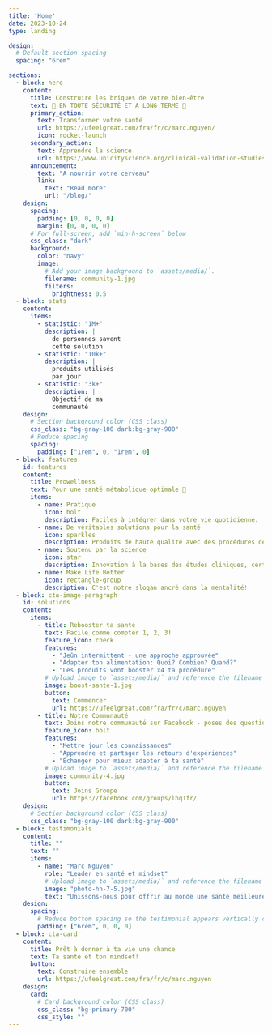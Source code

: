 ```yaml
---
title: 'Home'
date: 2023-10-24
type: landing

design:
  # Default section spacing
  spacing: "6rem"

sections:
  - block: hero
    content:
      title: Construire les briques de votre bien-être
      text: 🧱 EN TOUTE SÉCURITÉ ET A LONG TERME 🧱
      primary_action:
        text: Transformer votre santé
        url: https://ufeelgreat.com/fra/fr/c/marc.nguyen/
        icon: rocket-launch
      secondary_action:
        text: Apprendre la science
        url: https://www.unicityscience.org/clinical-validation-studies/?lang=fr
      announcement:
        text: "A nourrir votre cerveau"
        link:
          text: "Read more"
          url: "/blog/"
    design:
      spacing:
        padding: [0, 0, 0, 0]
        margin: [0, 0, 0, 0]
      # For full-screen, add `min-h-screen` below
      css_class: "dark"
      background:
        color: "navy"
        image:
          # Add your image background to `assets/media/`.
          filename: community-1.jpg
          filters:
            brightness: 0.5
  - block: stats
    content:
      items:
        - statistic: "1M+"
          description: |
            de personnes savent 
            cette solution
        - statistic: "10k+"
          description: |
            produits utilisés
            par jour
        - statistic: "3k+"
          description: |
            Objectif de ma  
            communauté
    design:
      # Section background color (CSS class)
      css_class: "bg-gray-100 dark:bg-gray-900"
      # Reduce spacing
      spacing:
        padding: ["1rem", 0, "1rem", 0]
  - block: features
    id: features
    content:
      title: Prowellness
      text: Pour une santé métabolique optimale 🧱
      items:
        - name: Pratique
          icon: bolt
          description: Faciles à intégrer dans votre vie quotidienne.
        - name: De véritables solutions pour la santé
          icon: sparkles
          description: Produits de haute qualité avec des procédures de fabrication brevetées!
        - name: Soutenu par la science
          icon: star
          description: Innovation à la bases des études cliniques, certifications fiables, brevets internationaux
        - name: Make Life Better
          icon: rectangle-group
          description: C'est notre slogan ancré dans la mentalité!
  - block: cta-image-paragraph
    id: solutions
    content:
      items:
        - title: Rebooster ta santé
          text: Facile comme compter 1, 2, 3!
          feature_icon: check
          features:
            - "Jeûn intermittent - une approche approuvée"
            - "Adapter ton alimentation: Quoi? Combien? Quand?"
            - "Les produits vont booster x4 ta procédure"
          # Upload image to `assets/media/` and reference the filename here
          image: boost-sante-1.jpg
          button:
            text: Commencer
            url: https://ufeelgreat.com/fra/fr/c/marc.nguyen
        - title: Notre Communauté
          text: Joins notre communauté sur Facebook - poses des questions pour adapter à ta santé
          feature_icon: bolt
          features:
            - "Mettre jour les connaissances"
            - "Apprendre et partager les retours d'expériences"
            - "Échanger pour mieux adapter à ta santé"
          # Upload image to `assets/media/` and reference the filename here
          image: community-4.jpg
          button:
            text: Joins Groupe
            url: https://facebook.com/groups/lhq1fr/
    design:
      # Section background color (CSS class)
      css_class: "bg-gray-100 dark:bg-gray-900"
  - block: testimonials
    content:
      title: ""
      text: ""
      items:
        - name: "Marc Nguyen"
          role: "Leader en santé et mindset"
          # Upload image to `assets/media/` and reference the filename here
          image: "photo-hh-7-5.jpg"
          text: "Unissons-nous pour offrir au monde une santé meilleure, libérer les potentiels cachés et insuffler un sens profond à chaque vie!"
    design:
      spacing:
        # Reduce bottom spacing so the testimonial appears vertically centered between sections
        padding: ["6rem", 0, 0, 0]
  - block: cta-card
    content:
      title: Prêt à donner à ta vie une chance
      text: Ta santé et ton mindset!
      button:
        text: Construire ensemble
        url: https://ufeelgreat.com/fra/fr/c/marc.nguyen
    design:
      card:
        # Card background color (CSS class)
        css_class: "bg-primary-700"
        css_style: ""
---
```


